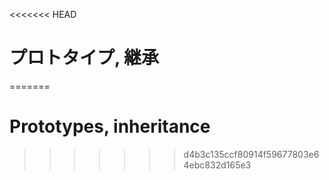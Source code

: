 <<<<<<< HEAD
# プロトタイプ, 継承
=======
# Prototypes, inheritance
>>>>>>> d4b3c135ccf80914f59677803e64ebc832d165e3
